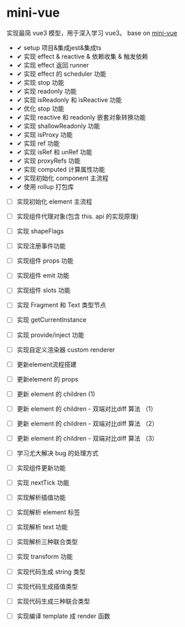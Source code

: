 # mini-vue

实现最简 vue3 模型，用于深入学习 vue3。 base on [mini-vue](https://github.com/cuixiaorui/mini-vue)

- ✔ setup 项目&集成jest&集成ts
- ✔ 实现 effect & reactive & 依赖收集 & 触发依赖
- ✔ 实现 effect 返回 runner
- ✔ 实现 effect 的 scheduler 功能
- ✔ 实现 stop 功能
- ✔ 实现 readonly 功能
- ✔ 实现 isReadonly 和 isReactive 功能
- ✔ 优化 stop 功能
- ✔ 实现 reactive 和 readonly 嵌套对象转换功能
- ✔ 实现 shallowReadonly 功能
- ✔ 实现 isProxy 功能
- ✔ 实现 ref 功能
- ✔ 实现 isRef 和 unRef 功能
- ✔ 实现 proxyRefs 功能
- ✔ 实现 computed 计算属性功能
- ✔ 实现初始化 component 主流程
- ✔ 使用 rollup 打包库
- [ ] 实现初始化 element 主流程
- [ ] 实现组件代理对象(包含 this. api 的实现原理)
- [ ] 实现 shapeFlags
- [ ] 实现注册事件功能
- [ ] 实现组件 props 功能
- [ ] 实现组件 emit 功能
- [ ] 实现组件 slots 功能
- [ ] 实现 Fragment 和 Text 类型节点
- [ ] 实现 getCurrentInstance
- [ ] 实现 provide/inject 功能
- [ ] 实现自定义渲染器 custom renderer
- [ ] 更新element流程搭建
- [ ] 更新element 的 props
- [ ] 更新 element 的 children (1)
- [ ] 更新 element 的 children - 双端对比diff 算法 （1）
- [ ] 更新 element 的 children - 双端对比diff 算法 （2）
- [ ] 更新 element 的 children - 双端对比diff 算法 （3）
- [ ] 学习尤大解决 bug 的处理方式
- [ ] 实现组件更新功能
- [ ] 实现 nextTick 功能
- [ ] 实现解析插值功能
- [ ] 实现解析 element 标签
- [ ] 实现解析 text 功能
- [ ] 实现解析三种联合类型
- [ ] 实现 transform 功能
- [ ] 实现代码生成 string 类型
- [ ] 实现代码生成插值类型
- [ ] 实现代码生成三种联合类型
- [ ] 实现编译 template 成 render 函数

